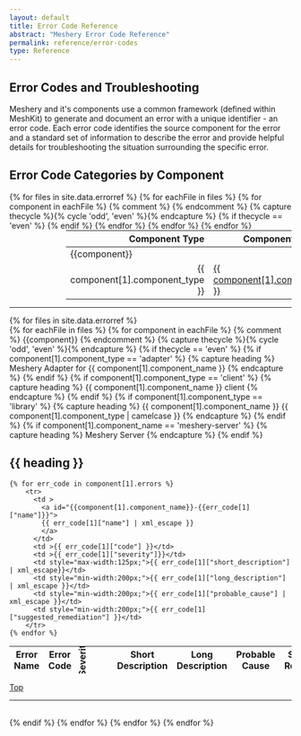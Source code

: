 ```yaml
---
layout: default
title: Error Code Reference
abstract: "Meshery Error Code Reference"
permalink: reference/error-codes
type: Reference
---
```

<style>

.title::first-letter {
  text-transform:capitalize;
}
</style>
## Error Codes and Troubleshooting

Meshery and it's components use a common framework (defined within MeshKit) to generate and document an error with a unique identifier - an error code. Each error code identifies the source component for the error and a standard set of information to describe the error and provide helpful details for troubleshooting the situation surrounding the specific error.

## Error Code Categories by Component

<table style="margin:auto;padding-right:25%; padding-left:20%;">
<thead>
  <tr>
    <th align="right">Component Type</th>
    <th>Component Name</th>
  </tr>
</thead>
<tbody>
  {% for files in site.data.errorref %}
    {% for eachFile in files %}
      {% for component in eachFile  %}
          {% comment %} <tr><td colspan="2">{{component}}</td></tr> {% endcomment %}
           {% capture thecycle %}{% cycle 'odd', 'even' %}{% endcapture %}
            {% if thecycle == 'even' %}
            <tr>
              <td align="right">{{ component[1].component_type }}</td>
              <td class="title"><a href="#{{ component[1].component_name  | camelcase }}-{{ component[1].component_type }}">{{ component[1].component_name }}</a></td>
            </tr>
        {% endif %}
      {% endfor %}
    {% endfor %}
  {% endfor %}
</tbody>
</table>

<hr />

  {% for files in site.data.errorref %}    
    {% for eachFile in files %}
      {% for component in eachFile  %}
          {% comment %} <tr><td colspan="2">{{component}}</td></tr> {% endcomment %}
           {% capture thecycle %}{% cycle 'odd', 'even' %}{% endcapture %}
            {% if thecycle == 'even' %}
            {% if component[1].component_type == 'adapter' %}
              {% capture heading %}
               Meshery Adapter for {{ component[1].component_name }}
              {% endcapture %}
            {% endif %}
            {% if component[1].component_type == 'client' %}
              {% capture heading %}
               {{ component[1].component_name }} client
              {% endcapture %}
            {% endif %}
            {% if component[1].component_type == 'library' %}
              {% capture heading %}
                {{ component[1].component_name }} {{ component[1].component_type | camelcase }}
              {% endcapture %}
            {% endif %}
            {% if component[1].component_name == 'meshery-server' %}
              {% capture heading %}
                Meshery Server
              {% endcapture %}
            {% endif %}

<h2> {{ heading }} </h2>
  <table>
  <thead>
    <tr>
      <th>Error Name</th>
      <th>Error Code</th>
      <th style="white-space:nowrap; transform-origin:30% 70%; transform: rotate(-90deg);padding:0px;">Severity</th>
      <th>Short Description</th>
      <th>Long Description</th>
      <th>Probable Cause</th>
      <th>Suggested Remediation</th>
    </tr>
  </thead>
  <tbody>
  
    {% for err_code in component[1].errors %}    
        <tr>
          <td >
            <a id="{{component[1].component_name}}-{{err_code[1]["name"]}}">
            {{ err_code[1]["name"] | xml_escape }}
            </a>
          </td>
          <td >{{ err_code[1]["code"] }}</td>
          <td >{{ err_code[1]["severity"]}}</td>
          <td style="max-width:125px;">{{ err_code[1]["short_description"] | xml_escape}}</td>
          <td style="min-width:200px;">{{ err_code[1]["long_description"] | xml_escape }}</td>
          <td style="min-width:200px;">{{ err_code[1]["probable_cause"] | xml_escape }}</td>
          <td style="min-width:200px;">{{ err_code[1]["suggested_remediation"] }}</td>      
        </tr>
    {% endfor %}

  </tbody>
  </table>
  <a href="#{{ component[1].component_name }}">Top</a>
  <hr>
  <br>
{% endif %}
{% endfor %}
{% endfor %}
{% endfor %}
